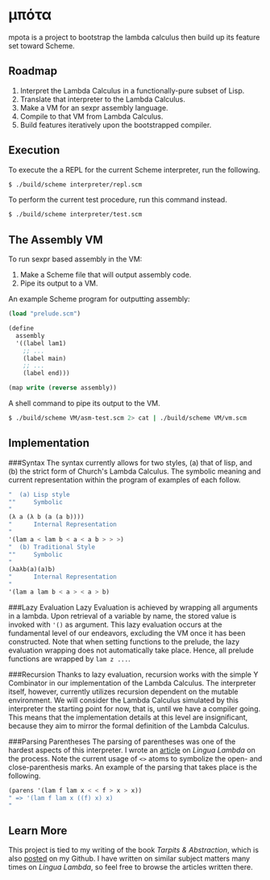 μπότα
=====
mpota is a project to bootstrap the lambda calculus then build up its feature set toward Scheme.

Roadmap
-------
1. Interpret the Lambda Calculus in a functionally-pure subset of Lisp.
2. Translate that interpreter to the Lambda Calculus.
3. Make a VM for an sexpr assembly language.
4. Compile to that VM from Lambda Calculus.
5. Build features iteratively upon the bootstrapped compiler.

Execution
---------
To execute the a REPL for the current Scheme interpreter, run the following.

```sh
$ ./build/scheme interpreter/repl.scm
```

To perform the current test procedure, run this command instead.

```sh
$ ./build/scheme interpreter/test.scm
```

The Assembly VM
---------------
To run sexpr based assembly in the VM:

1. Make a Scheme file that will output assembly code.
2. Pipe its output to a VM.

An example Scheme program for outputting assembly:

```scheme
(load "prelude.scm")

(define 
  assembly 
  '((label lam1)
    ;; ...
    (label main)
    ;; ...
    (label end)))

(map write (reverse assembly))
```

A shell command to pipe its output to the VM.

```sh
$ ./build/scheme VM/asm-test.scm 2> cat | ./build/scheme VM/vm.scm
```

Implementation
--------------
###Syntax
The syntax currently allows for two styles, (a) that of lisp, and (b) the strict form of Church's Lambda Calculus. The symbolic meaning and current representation within the program of examples of each follow.

```scheme
"  (a) Lisp style
""     Symbolic
"
(λ a (λ b (a (a b))))
"      Internal Representation
"
'(lam a < lam b < a < a b > > >)
"  (b) Traditional Style
""     Symbolic
"
(λaλb(a)(a)b)
"      Internal Representation
"
'(lam a lam b < a > < a > b)
```

###Lazy Evaluation
Lazy Evaluation is achieved by wrapping all arguments in a lambda. Upon retrieval of a variable by name, the stored value is invoked with `'()` as argument. This lazy evaluation occurs at the fundamental level of our endeavors, excluding the VM once it has been constructed.
Note that when setting functions to the prelude, the lazy evaluation wrapping does not automatically take place. Hence, all prelude functions are wrapped by `lam z ...`.

###Recursion
Thanks to lazy evaluation, recursion works with the simple Y Combinator in our implementation of the Lambda Calculus. The interpreter itself, however, currently utilizes recursion dependent on the mutable environment.
We will consider the Lambda Calculus simulated by this interpreter the starting point for now, that is, until we have a compiler going. This means that the implementation details at this level are insignificant, because they aim to mirror the formal definition of the Lambda Calculus.

###Parsing Parentheses
The parsing of parentheses was one of the hardest aspects of this interpreter. I wrote an [article][1] on *Lingua Lambda* on the process. Note the current usage of `<>` atoms to symbolize the open- and close-parenthesis marks. An example of the parsing that takes place is the following.

```scheme
(parens '(lam f lam x < < f > x > x))
" => '(lam f lam x ((f) x) x)
"
```

Learn More
----------
This project is tied to my writing of the book *Tarpits & Abstraction*, which is also [posted][2] on my Github. I have written on similar subject matters many times on *Lingua Lambda*, so feel free to browse the articles written there.

[1]: http://lingualambda.com/style/functional/2013/08/08/imperative-and-declarative.html
[2]: https://github.com/mattneary/Tarpits-Abstraction